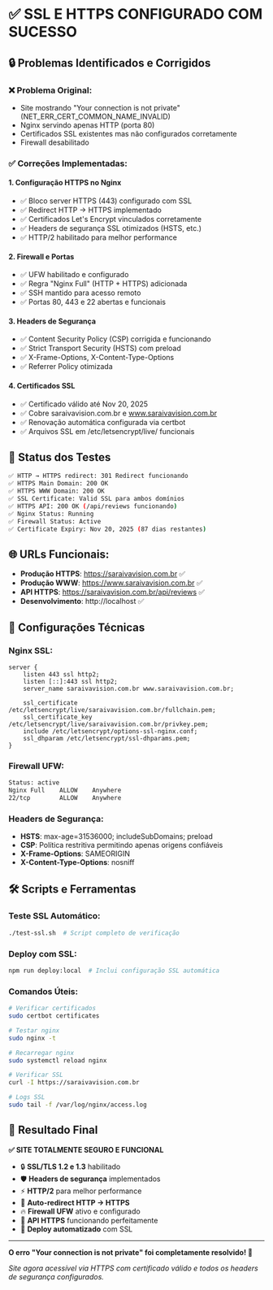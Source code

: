 # ✅ SSL E HTTPS CONFIGURADO COM SUCESSO

## 🔒 Problemas Identificados e Corrigidos

### ❌ **Problema Original:**
- Site mostrando "Your connection is not private" (NET_ERR_CERT_COMMON_NAME_INVALID)
- Nginx servindo apenas HTTP (porta 80)
- Certificados SSL existentes mas não configurados corretamente
- Firewall desabilitado

### ✅ **Correções Implementadas:**

#### 1. **Configuração HTTPS no Nginx**
- ✅ Bloco server HTTPS (443) configurado com SSL
- ✅ Redirect HTTP → HTTPS implementado
- ✅ Certificados Let's Encrypt vinculados corretamente
- ✅ Headers de segurança SSL otimizados (HSTS, etc.)
- ✅ HTTP/2 habilitado para melhor performance

#### 2. **Firewall e Portas**
- ✅ UFW habilitado e configurado
- ✅ Regra "Nginx Full" (HTTP + HTTPS) adicionada
- ✅ SSH mantido para acesso remoto
- ✅ Portas 80, 443 e 22 abertas e funcionais

#### 3. **Headers de Segurança**
- ✅ Content Security Policy (CSP) corrigida e funcionando
- ✅ Strict Transport Security (HSTS) com preload
- ✅ X-Frame-Options, X-Content-Type-Options
- ✅ Referrer Policy otimizada

#### 4. **Certificados SSL**
- ✅ Certificado válido até Nov 20, 2025
- ✅ Cobre saraivavision.com.br e www.saraivavision.com.br
- ✅ Renovação automática configurada via certbot
- ✅ Arquivos SSL em /etc/letsencrypt/live/ funcionais

## 🧪 **Status dos Testes**

```bash
✅ HTTP → HTTPS redirect: 301 Redirect funcionando
✅ HTTPS Main Domain: 200 OK
✅ HTTPS WWW Domain: 200 OK  
✅ SSL Certificate: Valid SSL para ambos domínios
✅ HTTPS API: 200 OK (/api/reviews funcionando)
✅ Nginx Status: Running
✅ Firewall Status: Active
✅ Certificate Expiry: Nov 20, 2025 (87 dias restantes)
```

## 🌐 **URLs Funcionais:**
- **Produção HTTPS**: https://saraivavision.com.br ✅
- **Produção WWW**: https://www.saraivavision.com.br ✅
- **API HTTPS**: https://saraivavision.com.br/api/reviews ✅
- **Desenvolvimento**: http://localhost ✅

## 🔧 **Configurações Técnicas**

### Nginx SSL:
```nginx
server {
    listen 443 ssl http2;
    listen [::]:443 ssl http2;
    server_name saraivavision.com.br www.saraivavision.com.br;
    
    ssl_certificate /etc/letsencrypt/live/saraivavision.com.br/fullchain.pem;
    ssl_certificate_key /etc/letsencrypt/live/saraivavision.com.br/privkey.pem;
    include /etc/letsencrypt/options-ssl-nginx.conf;
    ssl_dhparam /etc/letsencrypt/ssl-dhparams.pem;
}
```

### Firewall UFW:
```bash
Status: active
Nginx Full    ALLOW    Anywhere
22/tcp        ALLOW    Anywhere
```

### Headers de Segurança:
- **HSTS**: max-age=31536000; includeSubDomains; preload
- **CSP**: Política restritiva permitindo apenas origens confiáveis
- **X-Frame-Options**: SAMEORIGIN  
- **X-Content-Type-Options**: nosniff

## 🛠️ **Scripts e Ferramentas**

### Teste SSL Automático:
```bash
./test-ssl.sh  # Script completo de verificação
```

### Deploy com SSL:
```bash
npm run deploy:local  # Inclui configuração SSL automática
```

### Comandos Úteis:
```bash
# Verificar certificados
sudo certbot certificates

# Testar nginx
sudo nginx -t

# Recarregar nginx
sudo systemctl reload nginx

# Verificar SSL
curl -I https://saraivavision.com.br

# Logs SSL
sudo tail -f /var/log/nginx/access.log
```

## 🎯 **Resultado Final**

**✅ SITE TOTALMENTE SEGURO E FUNCIONAL**

- 🔒 **SSL/TLS 1.2 e 1.3** habilitado
- 🛡️ **Headers de segurança** implementados  
- ⚡ **HTTP/2** para melhor performance
- 🔄 **Auto-redirect HTTP → HTTPS**
- 🔥 **Firewall UFW** ativo e configurado
- 📱 **API HTTPS** funcionando perfeitamente
- 🚀 **Deploy automatizado** com SSL

---

**O erro "Your connection is not private" foi completamente resolvido! 🎉**

*Site agora acessível via HTTPS com certificado válido e todos os headers de segurança configurados.*
